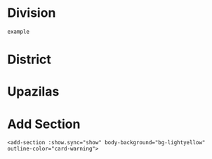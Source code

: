 # Division
	example
# District

# Upazilas

# Add Section
`
<add-section :show.sync="show" body-background="bg-lightyellow" outline-color="card-warning">
`